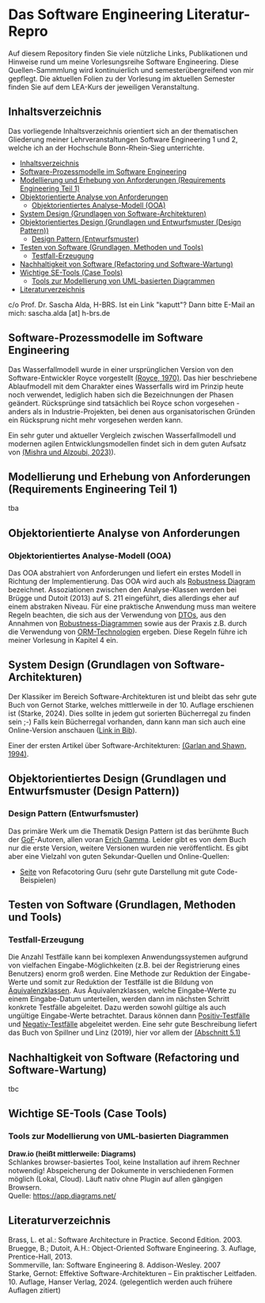 # Das Software Engineering Literatur-Repro

Auf diesem Repository finden Sie viele nützliche Links, Publikationen und Hinweise rund um meine 
Vorlesungsreihe Software Engineering. Diese Quellen-Sammmlung wird kontinuierlich 
und semesterübergreifend von mir gepflegt. Die aktuellen Folien zu der Vorlesung im aktuellen 
Semester finden Sie auf dem LEA-Kurs der jeweiligen Veranstaltung.

## Inhaltsverzeichnis
Das vorliegende Inhaltsverzeichnis orientiert sich an der thematischen Gliederung meiner 
Lehrveranstaltungen Software Engineering 1 und 2, welche ich an der Hochschule Bonn-Rhein-Sieg 
unterrichte.  
<!-- TOC -->
  * [Inhaltsverzeichnis](#inhaltsverzeichnis)
  * [Software-Prozessmodelle im Software Engineering](#software-prozessmodelle-im-software-engineering)
  * [Modellierung und Erhebung von Anforderungen (Requirements Engineering Teil 1)](#modellierung-und-erhebung-von-anforderungen-requirements-engineering-teil-1)
  * [Objektorientierte Analyse von Anforderungen](#objektorientierte-analyse-von-anforderungen)
    * [Objektorientiertes Analyse-Modell (OOA)](#objektorientiertes-analyse-modell-ooa)
  * [System Design (Grundlagen von Software-Architekturen)](#system-design-grundlagen-von-software-architekturen)
  * [Objektorientiertes Design (Grundlagen und Entwurfsmuster (Design Pattern))](#objektorientiertes-design-grundlagen-und-entwurfsmuster-design-pattern)
    * [Design Pattern (Entwurfsmuster)](#design-pattern-entwurfsmuster)
  * [Testen von Software (Grundlagen, Methoden und Tools)](#testen-von-software-grundlagen-methoden-und-tools)
    * [Testfall-Erzeugung](#testfall-erzeugung-)
  * [Nachhaltigkeit von Software (Refactoring und Software-Wartung)](#nachhaltigkeit-von-software-refactoring-und-software-wartung)
  * [Wichtige SE-Tools (Case Tools)](#wichtige-se-tools-case-tools-)
    * [Tools zur Modellierung von UML-basierten Diagrammen](#tools-zur-modellierung-von-uml-basierten-diagrammen)
  * [Literaturverzeichnis](#literaturverzeichnis)
<!-- TOC -->

c/o Prof. Dr. Sascha Alda, H-BRS. Ist ein Link "kaputt"? Dann bitte E-Mail an mich: sascha.alda [at]
h-brs.de

## Software-Prozessmodelle im Software Engineering

Das Wasserfallmodell wurde in einer ursprünglichen Version von den Software-Entwickler Royce 
vorgestellt [(Royce, 1970)](/papers/Royce,%201970.pdf). Das hier beschriebene Ablaufmodell mit 
dem Charakter eines Wasserfalls wird 
im Prinzip heute noch verwendet, lediglich haben sich die Bezeichnungen der Phasen geändert. 
Rücksprünge sind tatsächlich bei Royce schon vorgesehen - anders als in Industrie-Projekten, bei 
denen aus organisatorischen Gründen ein Rücksprung nicht mehr vorgesehen werden kann.  

Ein sehr guter und aktueller Vergleich zwischen Wasserfallmodell und modernen agilen 
Entwicklungsmodellen findet sich in dem guten Aufsatz von [(Mishra und Alzoubi, 2023)](/papers/Mishra%20und%20Azoubi%202023.pdf)).

## Modellierung und Erhebung von Anforderungen (Requirements Engineering Teil 1)
tba

## Objektorientierte Analyse von Anforderungen
### Objektorientiertes Analyse-Modell (OOA)
Das OOA abstrahiert von Anforderungen und liefert ein erstes Modell in Richtung der 
Implementierung. Das OOA wird auch als [Robustness Diagram](https://en.wikipedia.org/wiki/Entity-control-boundary) bezeichnet.
Assoziationen zwischen den Analyse-Klassen werden bei Brügge und Dutoit (2013) auf S. 211 
eingeführt, dies allerdings eher auf einem abstraken Niveau. Für eine praktische Anwendung muss man weitere Regeln beachten, die 
sich aus der Verwendung von [DTOs](https://martinfowler.com/eaaCatalog/dataTransferObject.html), 
aus den Annahmen von [Robustness-Diagrammen](https://en.wikipedia.org/wiki/Entity-control-boundary)
sowie aus der Praxis z.B. durch die Verwendung von 
[ORM-Technologien](https://de.wikipedia.org/wiki/Objektrelationale_Abbildung) ergeben. Diese Regeln führe ich meiner Vorlesung in Kapitel 4 ein.

## System Design (Grundlagen von Software-Architekturen)
Der Klassiker im Bereich Software-Architekturen ist und bleibt das sehr gute Buch von Gernot 
Starke, welches mittlerweile in der 10. Auflage erschienen ist (Starke, 2024). Dies sollte in 
jedem gut sorierten Bücherregal zu finden sein ;-) Falls kein Bücherregal vorhanden, dann kann man sich auch eine Online-Version 
anschauen ([Link in Bib](https://bib-discover.bib.h-brs.de/permalink/49HBZ_BRS/1hl68vi/alma991001257049706452)).


Einer der ersten Artikel über Software-Architekturen: [(Garlan and Shawn, 1994)](papers/Garlan%20and%20Shaw%201994.pdf).

## Objektorientiertes Design (Grundlagen und Entwurfsmuster (Design Pattern))


### Design Pattern (Entwurfsmuster)
Das primäre Werk um die Thematik Design Pattern ist das berühmte Buch der [GoF](https://springframework.guru/gang-of-four-design-patterns/)-Autoren, allen voran 
[Erich Gamma](https://de.wikipedia.org/wiki/Erich_Gamma). Leider gibt es von dem Buch nur die 
erste Version, weitere Versionen wurden nie veröffentlicht. Es gibt aber eine Vielzahl von guten 
Sekundar-Quellen und Online-Quellen:

- [Seite](https://refactoring.guru/design-patterns) von Refacotoring Guru (sehr gute Darstellung 
  mit gute Code-Beispielen)


## Testen von Software (Grundlagen, Methoden und Tools)
### Testfall-Erzeugung 
Die Anzahl Testfälle kann bei komplexen Anwendungssystemen aufgrund von vielfachen
Eingabe-Möglichkeiten (z.B. bei der Registrierung eines Benutzers) enorm groß werden. Eine Methode
zur Reduktion der Eingabe-Werte und somit zur Reduktion der Testfälle ist die Bildung von [Äquivalenzklassen](https://de.wikipedia.org/wiki/%C3%84quivalenzklassentest). Aus Äquivalenzklassen, welche
Eingabe-Werte zu einem Eingabe-Datum unterteilen, werden dann im nächsten Schritt konkrete
Testfälle abgeleitet.  Dazu werden sowohl gültige als auch ungültige Eingabe-Werte betrachtet.
Daraus können dann [Positiv-Testfälle](https://www.techtarget.com/searchsoftwarequality/tip/Positive-vs-negative-testing-Differences-and-examples) und [Negativ-Testfälle](https://de.wikipedia.org/wiki/Negativtest) abgeleitet werden. Eine sehr gute
Beschreibung liefert das Buch von Spillner und Linz (2019), hier vor allem
der [(Abschnitt 5.1)](/papers/Spillner%20und%20Linz,%202019,%20Kapitel%205-1%20Black%20Box%20Test.pdf)

## Nachhaltigkeit von Software (Refactoring und Software-Wartung)
tbc

## Wichtige SE-Tools (Case Tools) 
### Tools zur Modellierung von UML-basierten Diagrammen

**Draw.io (heißt mittlerweile: Diagrams)**<br>
Schlankes browser-basiertes Tool, keine Installation auf ihrem Rechner notwendig! Abspeicherung der Dokumente in verschiedenen Formen möglich (Lokal, Cloud). Läuft nativ ohne Plugin auf allen gängigen Browsern.
<br>
Quelle: https://app.diagrams.net/


## Literaturverzeichnis

Brass, L. et al.: Software Architecture in Practice. Second Edition. 2003.
<br>
Bruegge, B.; Dutoit, A.H.: Object-Oriented Software Engineering. 3. Auflage, Prentice-Hall, 2013.
<br>
Sommerville, Ian: Software Engineering 8. Addison-Wesley. 2007
<br>
Starke, Gernot: Effektive Software-Architekturen – Ein praktischer Leitfaden. 10. Auflage, Hanser 
Verlag, 2024. (gelegentlich werden auch frühere Auflagen zitiert)
<br>




